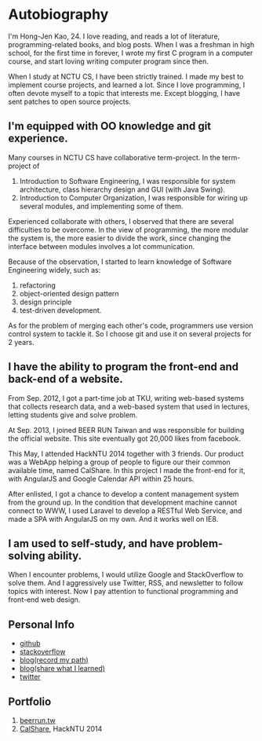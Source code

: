 # Autobiography
I'm Hong-Jen Kao, 24. I love reading, and reads a lot of literature, programming-related books, and blog posts.
When I was a freshman in high school, for the first time in forever, I wrote my first C program in a computer course, and start loving writing computer program since then.

When I study at NCTU CS, I have been strictly trained. I made my best to implement course projects, and learned a lot. Since I love programming, I often devote myself to a topic that interests me. Except blogging, I have sent patches to open source projects.

## I'm equipped with OO knowledge and git experience.
Many courses in NCTU CS have collaborative term-project. In the term-project of

1. Introduction to Software Engineering, I was responsible for system architecture, class hierarchy design and GUI (with Java Swing).
2. Introduction to Computer Organization, I was responsible for wiring up several modules, and implementing some of them.

Experienced collaborate with others, I observed that there are several difficulties to be overcome. In the view of programming, the more modular the system is, the more easier to divide the work, since changing the interface between modules involves a lot communication.

Because of the observation, I started to learn knowledge of Software Engineering widely, such as:

1. refactoring
2. object-oriented design pattern
3. design principle
4. test-driven development.

As for the problem of merging each other's code, programmers use version control system to tackle it. So I choose git and use it on several projects for 2 years.

## I have the ability to program the front-end and back-end of a website.
From Sep. 2012, I got a part-time job at TKU, writing web-based systems that collects research data, and a web-based system that used in lectures, letting students give and solve problem.

At Sep. 2013, I joined BEER RUN Taiwan and was responsible for building the official website. This site eventually got 20,000 likes from facebook.

This May, I attended HackNTU 2014 together with 3 friends. Our product was a WebApp helping a group of people to figure our their common available time, named CalShare. In this project I made the front-end for it, with AngularJS and Google Calendar API within 25 hours.

After enlisted, I got a chance to develop a content management system from the ground up. In the condition that development machine cannot connect to WWW, I used Laravel to develop a RESTful Web Service, and made a SPA with AngularJS on my own. And it works well on IE8.

## I am used to self-study, and have problem-solving ability.
When I encounter problems, I would utilize Google and StackOverflow to solve them. And I aggressively use Twitter, RSS, and newsletter to follow topics with interest. Now I pay attention to functional programming and front-end web design.

## Personal Info
- [github](https://github.com/cades)
- [stackoverflow](http://stackoverflow.com/users/1484674/cades-kao)
- [blog(record my path)](http://strong-craftsman.blogspot.com/)
- [blog(share what I learned)](http://cadesshare.blogspot.com/)
- [twitter](https://twitter.com/cadeskao)

## Portfolio
1. [beerrun.tw][beerrun.tw]
1. [CalShare][CalShare], HackNTU 2014

[beerrun.tw]: http://beerrun-tw.herokuapp.com/
[CalShare]: http://calshare.herokuapp.com/
